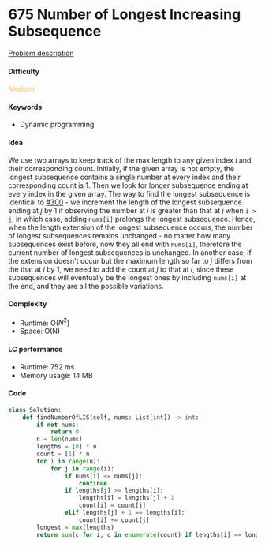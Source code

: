 675 Number of Longest Increasing Subsequence    
=======================
[Problem description](https://leetcode.com/problems/number-of-longest-increasing-subsequence/)

#### Difficulty
<span style="color:#FABC60">Medium</span>

#### Keywords
- Dynamic programming

#### Idea
We use two arrays to keep track of the max length to any given index *i* and their corresponding count. Initially, if the given array is not empty, the longest subsequence contains a single number at every index and their corresponding count is 1. Then we look for longer subsequence ending at every index in the given array. The way to find the longest subsequence is identical to [#300](300.md) - we increment the length of the longest subsequence ending at *j* by 1 if observing the number at *i* is greater than that at *j* when `i > j`, in which case, adding `nums[i]` prolongs the longest subsequence. Hence, when the length extension of the longest subsequence occurs, the number of longest subsequences remains unchanged - no matter how many subsequences exist before, now they all end with `nums[i]`, therefore the current number of longest subsequences is unchanged. In another case, if the extension doesn't occur but the maximum length so far to *j* differs from the that at *i* by 1, we need to add the count at *j* to that at *i*, since these subsequences will eventually be the longest ones by including `nums[i]` at the end, and they are all the possible variations. 

#### Complexity
- Runtime: O($N^2$)
- Space: O(N)
  
#### LC performance
- Runtime: 752 ms
- Memory usage: 14 MB

#### Code
```python
class Solution:
    def findNumberOfLIS(self, nums: List[int]) -> int:
        if not nums:
            return 0
        n = len(nums)
        lengths = [0] * n
        count = [1] * n
        for i in range(n):
            for j in range(i):
                if nums[i] <= nums[j]:
                    continue
                if lengths[j] >= lengths[i]:
                    lengths[i] = lengths[j] + 1
                    count[i] = count[j]
                elif lengths[j] + 1 == lengths[i]:
                    count[i] += count[j]
        longest = max(lengths)
        return sum(c for i, c in enumerate(count) if lengths[i] == longest)
```